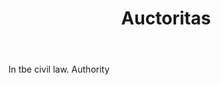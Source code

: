---
title: Auctoritas
letter: A
permalink: "/definitions/bld-auctoritas.html"
body: In tbe civil law. Authority
published_at: '2018-07-07'
source: Black's Law Dictionary 2nd Ed (1910)
layout: post
---